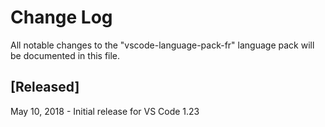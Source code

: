 # Change Log
All notable changes to the "vscode-language-pack-fr" language pack will be documented in this file.

## [Released]
May 10, 2018  - Initial release for VS Code 1.23
